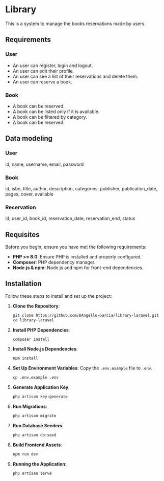 # Library

This is a system to manage the books reservations made by users.

## Requirements

### User

-   An user can register, login and logout.
-   An user can edit their profile.
-   An user can see a list of their reservations and delete them.
-   An user can reserve a book.

### Book

-   A book can be reserved.
-   A book can be listed only if it is available.
-   A book can be filtered by category.
-   A book can be reserved.

## Data modeling

### User

id, name, username, email, password

### Book

id, isbn, title, author, description, categories, publisher, publication_date, pages, cover, available

### Reservation

id, user_id, book_id, reservation_date, reservation_end, status

## Requisites

Before you begin, ensure you have met the following requirements:

-   **PHP >= 8.0**: Ensure PHP is installed and properly configured.
-   **Composer**: PHP dependency manager.
-   **Node.js & npm**: Node.js and npm for front-end dependencies.

## Installation

Follow these steps to install and set up the project:

1. **Clone the Repository**:

    ```bash
    git clone https://github.com/DAngello-Garcia/library-laravel.git
    cd library-laravel
    ```

2. **Install PHP Dependencies**:

    ```bash
    composer install
    ```

3. **Install Node.js Dependencies**:

    ```bash
    npm install
    ```

4. **Set Up Environment Variables**:
   Copy the `.env.example` file to `.env`.

    ```bash
    cp .env.example .env
    ```

5. **Generate Application Key**:

    ```bash
    php artisan key:generate
    ```

6. **Run Migrations**:

    ```bash
    php artisan migrate
    ```

7. **Run Database Seeders**:

    ```bash
    php artisan db:seed
    ```

8. **Build Frontend Assets**:

    ```bash
    npm run dev
    ```

9. **Running the Application**:
    ```bash
    php artisan serve
    ```
